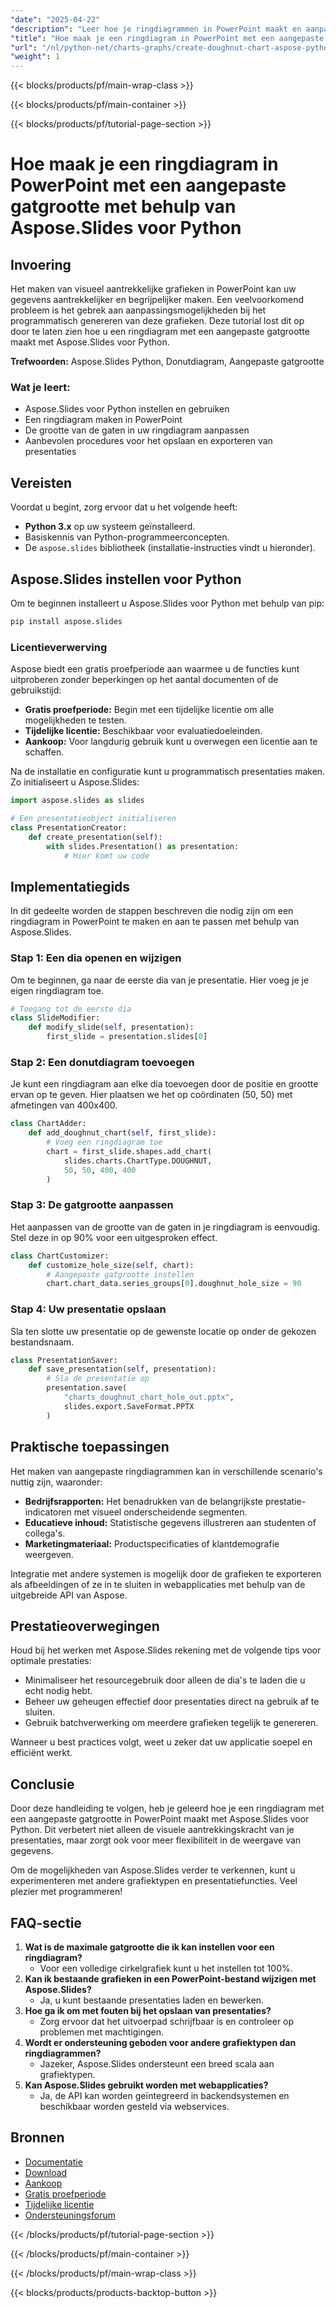 ```yaml
---
"date": "2025-04-22"
"description": "Leer hoe je ringdiagrammen in PowerPoint maakt en aanpast met Aspose.Slides voor Python. Deze tutorial behandelt het instellen van de gatgrootte, het opslaan van presentaties en best practices."
"title": "Hoe maak je een ringdiagram in PowerPoint met een aangepaste gatgrootte met behulp van Aspose.Slides voor Python"
"url": "/nl/python-net/charts-graphs/create-doughnut-chart-aspose-python-custom-hole-size/"
"weight": 1
---
```


{{< blocks/products/pf/main-wrap-class >}}

{{< blocks/products/pf/main-container >}}

{{< blocks/products/pf/tutorial-page-section >}}
# Hoe maak je een ringdiagram in PowerPoint met een aangepaste gatgrootte met behulp van Aspose.Slides voor Python

## Invoering
Het maken van visueel aantrekkelijke grafieken in PowerPoint kan uw gegevens aantrekkelijker en begrijpelijker maken. Een veelvoorkomend probleem is het gebrek aan aanpassingsmogelijkheden bij het programmatisch genereren van deze grafieken. Deze tutorial lost dit op door te laten zien hoe u een ringdiagram met een aangepaste gatgrootte maakt met Aspose.Slides voor Python.

**Trefwoorden:** Aspose.Slides Python, Donutdiagram, Aangepaste gatgrootte

### Wat je leert:
- Aspose.Slides voor Python instellen en gebruiken
- Een ringdiagram maken in PowerPoint
- De grootte van de gaten in uw ringdiagram aanpassen
- Aanbevolen procedures voor het opslaan en exporteren van presentaties

## Vereisten
Voordat u begint, zorg ervoor dat u het volgende heeft:
- **Python 3.x** op uw systeem geïnstalleerd.
- Basiskennis van Python-programmeerconcepten.
- De `aspose.slides` bibliotheek (installatie-instructies vindt u hieronder).

## Aspose.Slides instellen voor Python
Om te beginnen installeert u Aspose.Slides voor Python met behulp van pip:

```bash
pip install aspose.slides
```

### Licentieverwerving
Aspose biedt een gratis proefperiode aan waarmee u de functies kunt uitproberen zonder beperkingen op het aantal documenten of de gebruikstijd:
- **Gratis proefperiode:** Begin met een tijdelijke licentie om alle mogelijkheden te testen.
- **Tijdelijke licentie:** Beschikbaar voor evaluatiedoeleinden.
- **Aankoop:** Voor langdurig gebruik kunt u overwegen een licentie aan te schaffen.

Na de installatie en configuratie kunt u programmatisch presentaties maken. Zo initialiseert u Aspose.Slides:

```python
import aspose.slides as slides

# Een presentatieobject initialiseren
class PresentationCreator:
    def create_presentation(self):
        with slides.Presentation() as presentation:
            # Hier komt uw code
```

## Implementatiegids
In dit gedeelte worden de stappen beschreven die nodig zijn om een ringdiagram in PowerPoint te maken en aan te passen met behulp van Aspose.Slides.

### Stap 1: Een dia openen en wijzigen
Om te beginnen, ga naar de eerste dia van je presentatie. Hier voeg je je eigen ringdiagram toe.

```python
# Toegang tot de eerste dia
class SlideModifier:
    def modify_slide(self, presentation):
        first_slide = presentation.slides[0]
```

### Stap 2: Een donutdiagram toevoegen
Je kunt een ringdiagram aan elke dia toevoegen door de positie en grootte ervan op te geven. Hier plaatsen we het op coördinaten (50, 50) met afmetingen van 400x400.

```python
class ChartAdder:
    def add_doughnut_chart(self, first_slide):
        # Voeg een ringdiagram toe
        chart = first_slide.shapes.add_chart(
            slides.charts.ChartType.DOUGHNUT,
            50, 50, 400, 400
        )
```

### Stap 3: De gatgrootte aanpassen
Het aanpassen van de grootte van de gaten in je ringdiagram is eenvoudig. Stel deze in op 90% voor een uitgesproken effect.

```python
class ChartCustomizer:
    def customize_hole_size(self, chart):
        # Aangepaste gatgrootte instellen
        chart.chart_data.series_groups[0].doughnut_hole_size = 90
```

### Stap 4: Uw presentatie opslaan
Sla ten slotte uw presentatie op de gewenste locatie op onder de gekozen bestandsnaam.

```python
class PresentationSaver:
    def save_presentation(self, presentation):
        # Sla de presentatie op
        presentation.save(
            "charts_doughnut_chart_hole_out.pptx",
            slides.export.SaveFormat.PPTX
        )
```

## Praktische toepassingen
Het maken van aangepaste ringdiagrammen kan in verschillende scenario's nuttig zijn, waaronder:
- **Bedrijfsrapporten:** Het benadrukken van de belangrijkste prestatie-indicatoren met visueel onderscheidende segmenten.
- **Educatieve inhoud:** Statistische gegevens illustreren aan studenten of collega's.
- **Marketingmateriaal:** Productspecificaties of klantdemografie weergeven.

Integratie met andere systemen is mogelijk door de grafieken te exporteren als afbeeldingen of ze in te sluiten in webapplicaties met behulp van de uitgebreide API van Aspose.

## Prestatieoverwegingen
Houd bij het werken met Aspose.Slides rekening met de volgende tips voor optimale prestaties:
- Minimaliseer het resourcegebruik door alleen de dia's te laden die u echt nodig hebt.
- Beheer uw geheugen effectief door presentaties direct na gebruik af te sluiten.
- Gebruik batchverwerking om meerdere grafieken tegelijk te genereren.

Wanneer u best practices volgt, weet u zeker dat uw applicatie soepel en efficiënt werkt.

## Conclusie
Door deze handleiding te volgen, heb je geleerd hoe je een ringdiagram met een aangepaste gatgrootte in PowerPoint maakt met Aspose.Slides voor Python. Dit verbetert niet alleen de visuele aantrekkingskracht van je presentaties, maar zorgt ook voor meer flexibiliteit in de weergave van gegevens.

Om de mogelijkheden van Aspose.Slides verder te verkennen, kunt u experimenteren met andere grafiektypen en presentatiefuncties. Veel plezier met programmeren!

## FAQ-sectie
1. **Wat is de maximale gatgrootte die ik kan instellen voor een ringdiagram?**
   - Voor een volledige cirkelgrafiek kunt u het instellen tot 100%.
2. **Kan ik bestaande grafieken in een PowerPoint-bestand wijzigen met Aspose.Slides?**
   - Ja, u kunt bestaande presentaties laden en bewerken.
3. **Hoe ga ik om met fouten bij het opslaan van presentaties?**
   - Zorg ervoor dat het uitvoerpad schrijfbaar is en controleer op problemen met machtigingen.
4. **Wordt er ondersteuning geboden voor andere grafiektypen dan ringdiagrammen?**
   - Jazeker, Aspose.Slides ondersteunt een breed scala aan grafiektypen.
5. **Kan Aspose.Slides gebruikt worden met webapplicaties?**
   - Ja, de API kan worden geïntegreerd in backendsystemen en beschikbaar worden gesteld via webservices.

## Bronnen
- [Documentatie](https://reference.aspose.com/slides/python-net/)
- [Download](https://releases.aspose.com/slides/python-net/)
- [Aankoop](https://purchase.aspose.com/buy)
- [Gratis proefperiode](https://releases.aspose.com/slides/python-net/)
- [Tijdelijke licentie](https://purchase.aspose.com/temporary-license/)
- [Ondersteuningsforum](https://forum.aspose.com/c/slides/11)

{{< /blocks/products/pf/tutorial-page-section >}}

{{< /blocks/products/pf/main-container >}}

{{< /blocks/products/pf/main-wrap-class >}}

{{< blocks/products/products-backtop-button >}}